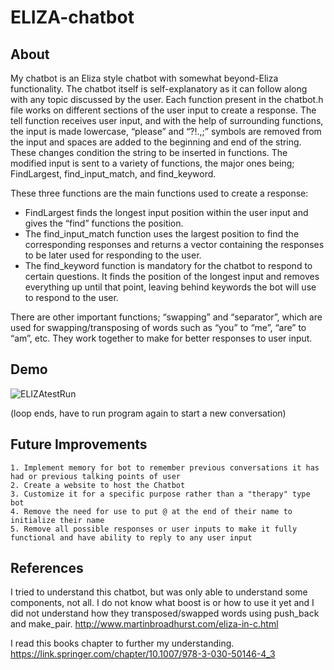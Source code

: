 # ELIZA-chatbot


## About

My chatbot is an Eliza style chatbot with somewhat beyond-Eliza functionality. The chatbot itself is self-explanatory as it can follow along with any topic discussed by the user. Each function present in the chatbot.h file works on different sections of the user input to create a response. The tell function receives user input, and with the help of surrounding functions, the input is made lowercase, “please” and “?!.,;” symbols are removed from the input and spaces are added to the beginning and end of the string. These changes condition the string to be inserted in functions. The modified input is sent to a variety of functions, the major ones being; FindLargest, find_input_match, and find_keyword. <br /> 

These three functions are the main functions used to create a response: <br /> 

* FindLargest finds the longest input position within the user input and gives the “find” functions the position.<br /> 
* The find_input_match function uses the largest position to find the corresponding responses and returns a vector containing the responses to be later used for responding to the user.<br />  
* The find_keyword function is mandatory for the chatbot to respond to certain questions. It finds the position of the longest input and removes everything up until that point, leaving behind keywords the bot will use to respond to the user.<br /> 

There are other important functions; “swapping” and “separator”, which are used for swapping/transposing of words such as “you” to “me”, “are” to “am”, etc. They work together to make for better responses to user input.

## Demo

![ELIZAtestRun](https://user-images.githubusercontent.com/73859429/163278156-2baf5853-e4d0-48d0-bb4d-30ccfa416ced.PNG)

(loop ends, have to run program again to start a new conversation)

## Future Improvements

	1. Implement memory for bot to remember previous conversations it has had or previous talking points of user 
	2. Create a website to host the Chatbot
	3. Customize it for a specific purpose rather than a "therapy" type bot
	4. Remove the need for use to put @ at the end of their name to initialize their name
	5. Remove all possible responses or user inputs to make it fully functional and have ability to reply to any user input

  
## References 

I tried to understand this chatbot, but was only able to understand some components, not all. I do not know what boost is or how to use it yet and I did not understand how they transposed/swapped words using push_back and make_pair.
http://www.martinbroadhurst.com/eliza-in-c.html

I read this books chapter to further my understanding.
https://link.springer.com/chapter/10.1007/978-3-030-50146-4_3
